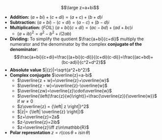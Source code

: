 $$\large z=a+bi$$
- **Addition:** $(a+bi)+(c+di)=(a+c)+(b+d)i$
- **Subtraction:**  $(a+bi)-(c+di)=(a-c)+(b-d)i$
- **Multiplication:** (*FOIL*) $(a+bi)(c+di)=(ac-bd)+(ad+bc)i$
	- $(a+ib)^2=a^2-b^2+i(2ab)$
- **Dividing:** To simplify the quotient $\frac{a+bi}{c+di}$ multiply the numerator and the denominator by the complex **conjugate of the denominator**: $$\frac{a+bi}{c+di}=\frac{(a+bi)(c-di)}{(c+di)(c-di)}=\frac{(ac+bd)+(bc-ad)i}{c^2+d^2}$$
- **Absolute value** $|{z}|=\sqrt{a^2+b^2}$
- **Complex conjugate** $\overline{z}=a-bi$
	- $\overline{z + w}=\overline{z}+\overline{w}$
	- $\overline{z - w}=\overline{z}-\overline{w}$
	- $\overline{zw}=\overline{z}\cdot\overline{w}$
	- $\overline{\left(\frac{z}{w}\right)}=\frac{\overline{z}}{\overline{w}}$ if $w\neq 0$
	- $z\overline{z} = {\left| z \right|}^2$
	- $|z|= {\left|  \overline{z} \right|}$
	- $z+\overline{z}=2a$
	- $z-\overline{z}=2ib$
	- $z=\overline{z}\iff z\in\mathbb{R}$
- **Polar represntation** $z=r(\cos\theta+i\sin\theta)$
	

